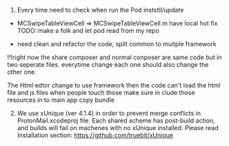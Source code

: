 1. Every time need to check when run the Pod inststll/update


* MCSwipeTableViewCell => MCSwipeTableViewCell.m   have local hot fix   TODO::make a folk and let pod read from my repo



 
* need clean and refactor the code, split common to muitple framework



!!!right now the share composer and normal conposer are same code but in two seperate files. everytime change each one should also change the other one.



The Html edtor change to use framework then the code can't load the html file and js files
when people touch those make sure in clude those resources in to main app copy bundle



2. We use xUnique (ver 4.1.4) in order to prevent merge conflicts in ProtonMail.xcodeproj file. Each shared scheme has post-build action, and builds will fail on machenes with no xUnique installed. Please read Installation section: https://github.com/truebit/xUnique

